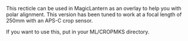 This recticle can be used in MagicLantern as an overlay to help you with
polar alignment. This version has been tuned to work at a focal length of 250mm with
an APS-C crop sensor.

If you want to use this, put in your ML/CROPMKS directory.
